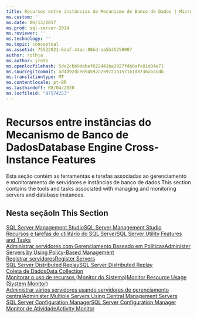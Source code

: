 ```yaml
---
title: Recursos entre instâncias do Mecanismo de Banco de Dados | Microsoft Docs
ms.custom: ''
ms.date: 06/13/2017
ms.prod: sql-server-2014
ms.reviewer: ''
ms.technology: ''
ms.topic: conceptual
ms.assetid: 75522821-6daf-44ac-88bd-aa5b35258007
author: rothja
ms.author: jroth
ms.openlocfilehash: 5da2cbb9dabef022441ba3927fdb0afc01d04e71
ms.sourcegitcommit: ad4d92dce894592a259721a1571b1d8736abacdb
ms.translationtype: MT
ms.contentlocale: pt-BR
ms.lasthandoff: 08/04/2020
ms.locfileid: "87574253"
---
```

# <a name="database-engine-cross-instance-features"></a><span data-ttu-id="83fdd-102">Recursos entre instâncias do Mecanismo de Banco de Dados</span><span class="sxs-lookup"><span data-stu-id="83fdd-102">Database Engine Cross-Instance Features</span></span>
  <span data-ttu-id="83fdd-103">Esta seção contém as ferramentas e tarefas associadas ao gerenciamento e monitoramento de servidores e instâncias de banco de dados.</span><span class="sxs-lookup"><span data-stu-id="83fdd-103">This section contains the tools and tasks associated with managing and monitoring servers and database instances.</span></span>  
  
## <a name="in-this-section"></a><span data-ttu-id="83fdd-104">Nesta seção</span><span class="sxs-lookup"><span data-stu-id="83fdd-104">In This Section</span></span>  
  
[<span data-ttu-id="83fdd-105">SQL Server Management Studio</span><span class="sxs-lookup"><span data-stu-id="83fdd-105">SQL Server Management Studio</span></span>](../ssms/sql-server-management-studio-ssms.md)  
[<span data-ttu-id="83fdd-106">Recursos e tarefas do utilitário do SQL Server</span><span class="sxs-lookup"><span data-stu-id="83fdd-106">SQL Server Utility Features and Tasks</span></span>](../relational-databases/manage/sql-server-utility-features-and-tasks.md)  
[<span data-ttu-id="83fdd-107">Administrar servidores com Gerenciamento Baseado em Políticas</span><span class="sxs-lookup"><span data-stu-id="83fdd-107">Administer Servers by Using Policy-Based Management</span></span>](../relational-databases/policy-based-management/administer-servers-by-using-policy-based-management.md)  
[<span data-ttu-id="83fdd-108">Registrar servidores</span><span class="sxs-lookup"><span data-stu-id="83fdd-108">Register Servers</span></span>](../ssms/register-servers/register-servers.md)  
[<span data-ttu-id="83fdd-109">SQL Server Distributed Replay</span><span class="sxs-lookup"><span data-stu-id="83fdd-109">SQL Server Distributed Replay</span></span>](../tools/distributed-replay/sql-server-distributed-replay.md)  
[<span data-ttu-id="83fdd-110">Coleta de Dados</span><span class="sxs-lookup"><span data-stu-id="83fdd-110">Data Collection</span></span>](../relational-databases/data-collection/data-collection.md)  
[<span data-ttu-id="83fdd-111">Monitorar o uso de recursos &#40;Monitor do Sistema&#41;</span><span class="sxs-lookup"><span data-stu-id="83fdd-111">Monitor Resource Usage &#40;System Monitor&#41;</span></span>](../relational-databases/performance-monitor/monitor-resource-usage-system-monitor.md)  
[<span data-ttu-id="83fdd-112">Administrar vários servidores usando servidores de gerenciamento central</span><span class="sxs-lookup"><span data-stu-id="83fdd-112">Administer Multiple Servers Using Central Management Servers</span></span>](../relational-databases/administer-multiple-servers-using-central-management-servers.md)  
[<span data-ttu-id="83fdd-113">SQL Server Configuration Manager</span><span class="sxs-lookup"><span data-stu-id="83fdd-113">SQL Server Configuration Manager</span></span>](../relational-databases/sql-server-configuration-manager.md)  
[<span data-ttu-id="83fdd-114">Monitor de Atividade</span><span class="sxs-lookup"><span data-stu-id="83fdd-114">Activity Monitor</span></span>](../relational-databases/performance-monitor/activity-monitor.md)  
  
  
